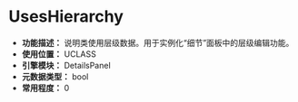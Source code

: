 ﻿# UsesHierarchy

- **功能描述：** 说明类使用层级数据。用于实例化“细节”面板中的层级编辑功能。
- **使用位置：** UCLASS
- **引擎模块：** DetailsPanel
- **元数据类型：** bool
- **常用程度：** 0